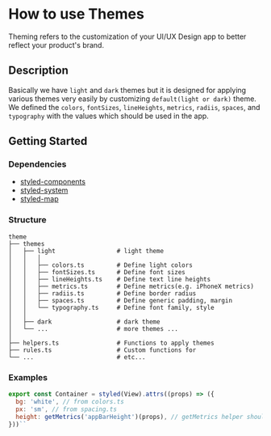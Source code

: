 # How to use Themes

Theming refers to the customization of your UI/UX Design app to better reflect your product's brand.

## Description

Basically we have `light` and `dark` themes but it is designed for applying various themes very easily by customizing `default(light or dark)` theme. We defined the `colors`, `fontSizes`, `lineHeights`, `metrics`, `radiis`, `spaces`, and `typography` with the values which should be used in the app.

## Getting Started

### Dependencies

- [styled-components](https://styled-components.com/)
- [styled-system](https://styled-system.com/)
- [styled-map](https://github.com/scf4/styled-map)

### Structure

```
theme
├── themes
│   ├── light                 # light theme
│   │   │
│   │   ├── colors.ts         # Define light colors
│   │   ├── fontSizes.ts      # Define font sizes
│   │   ├── lineHeights.ts    # Define text line heights
│   │   ├── metrics.ts        # Define metrics(e.g. iPhoneX metrics)
│   │   ├── radiis.ts         # Define border radius
│   │   ├── spaces.ts         # Define generic padding, margin
│   │   └── typography.ts     # Define font family, style
│   │
│   ├── dark                  # dark theme
│   └── ...                   # more themes ...
│
├── helpers.ts                # Functions to apply themes
├── rules.ts                  # Custom functions for
└── ...                       # etc...
```

### Examples

```js
export const Container = styled(View).attrs((props) => ({
  bg: 'white', // from colors.ts
  px: 'sm', // from spacing.ts
  height: getMetrics('appBarHeight')(props), // getMetrics helper should let you get `appBarHeight` metric from metrics.ts
}))``
```
